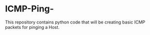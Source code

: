# ICMP-Ping-
This repository contains python code that will be creating basic ICMP packets for pinging a Host.
